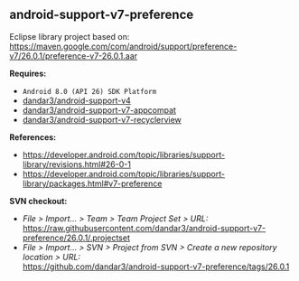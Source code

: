 ## android-support-v7-preference

Eclipse library project based on:<br/>
https://maven.google.com/com/android/support/preference-v7/26.0.1/preference-v7-26.0.1.aar

**Requires:**
- `Android 8.0 (API 26) SDK Platform`
- [dandar3/android-support-v4](https://github.com/dandar3/android-support-v4/tree/26.0.1)
- [dandar3/android-support-v7-appcompat](https://github.com/dandar3/android-support-v7-appcompat/tree/26.0.1)
- [dandar3/android-support-v7-recyclerview](https://github.com/dandar3/android-support-v7-recyclerview/tree/26.0.1)

**References:**
- https://developer.android.com/topic/libraries/support-library/revisions.html#26-0-1
- https://developer.android.com/topic/libraries/support-library/packages.html#v7-preference

**SVN checkout:**
- _File > Import... > Team > Team Project Set > URL:_<br/>
  https://raw.githubusercontent.com/dandar3/android-support-v7-preference/26.0.1/.projectset
- _File > Import... > SVN > Project from SVN > Create a new repository location > URL:_<br/>
  https://github.com/dandar3/android-support-v7-preference/tags/26.0.1